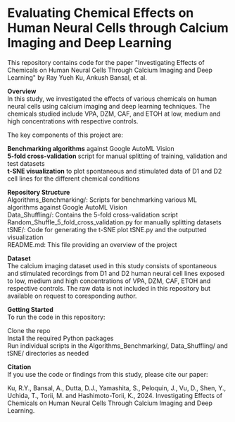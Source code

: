 # **Evaluating Chemical Effects on Human Neural Cells through Calcium Imaging and Deep Learning**
This repository contains code for the paper "Investigating Effects of Chemicals on Human Neural Cells Through Calcium Imaging and Deep Learning" by Ray Yueh Ku, Ankush Bansal, et al.  

**Overview**  
In this study, we investigated the effects of various chemicals on human neural cells using calcium imaging and deep learning techniques. The chemicals studied include VPA, DZM, CAF, and ETOH at low, medium and high concentrations with respective controls.  

The key components of this project are:  

**Benchmarking algorithms** against Google AutoML Vision  
**5-fold cross-validation** script for manual splitting of training, validation and test datasets  
**t-SNE visualization** to plot spontaneous and stimulated data of D1 and D2 cell lines for the different chemical conditions  

**Repository Structure**  
Algorithms_Benchmarking/: Scripts for benchmarking various ML algorithms against Google AutoML Vision  
Data_Shuffling/: Contains the 5-fold cross-validation script Random_Shuffle_5_fold_cross_validation.py for manually splitting datasets  
tSNE/: Code for generating the t-SNE plot tSNE.py and the outputted visualization  
README.md: This file providing an overview of the project  

**Dataset**  
The calcium imaging dataset used in this study consists of spontaneous and stimulated recordings from D1 and D2 human neural cell lines exposed to low, medium and high concentrations of VPA, DZM, CAF, ETOH and respective controls. The raw data is not included in this repository but available on request to coresponding author.  

**Getting Started**  
To run the code in this repository:  

Clone the repo  
Install the required Python packages  
Run individual scripts in the Algorithms_Benchmarking/, Data_Shuffling/ and tSNE/ directories as needed  


**Citation**  
If you use the code or findings from this study, please cite our paper:  

Ku, R.Y., Bansal, A., Dutta, D.J., Yamashita, S., Peloquin, J., Vu, D., Shen, Y., Uchida, T., Torii, M. and Hashimoto-Torii, K., 2024. Investigating Effects of Chemicals on Human Neural Cells Through Calcium Imaging and Deep Learning.  
